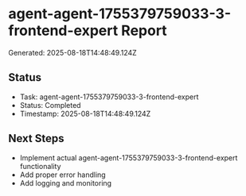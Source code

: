 # agent-agent-1755379759033-3-frontend-expert Report

Generated: 2025-08-18T14:48:49.124Z

## Status
- Task: agent-agent-1755379759033-3-frontend-expert
- Status: Completed
- Timestamp: 2025-08-18T14:48:49.124Z

## Next Steps
- Implement actual agent-agent-1755379759033-3-frontend-expert functionality
- Add proper error handling
- Add logging and monitoring
